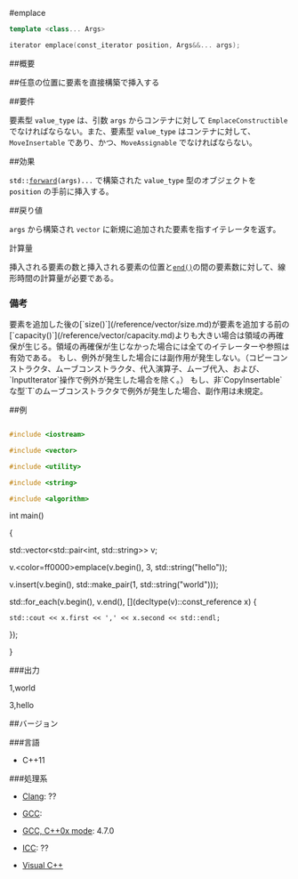 #emplace
```cpp
template <class... Args>

iterator emplace(const_iterator position, Args&&... args);
```

##概要

##任意の位置に要素を直接構築で挿入する

##要件

要素型 <code style='color:black'>value_type</code> は、引数 <code style='color:black'>args</code> からコンテナに対して `EmplaceConstructible` でなければならない。また、要素型 <code style='color:black'>value_type</code> はコンテナに対して、`MoveInsertable` であり、かつ、`MoveAssignable` でなければならない。


##効果

<code style='color:black'>std::[forward](/reference/utility/forward.md)<Args>(args)...</code> で構築された <code style='color:black'>value_type</code> 型のオブジェクトを <code style='color:black'>position</code> の手前に挿入する。


##戻り値

<code style='color:black'>args</code> から構築され `vector` に新規に追加された要素を指すイテレータを返す。

計算量

挿入される要素の数と挿入される要素の位置と<code style='color:black'>[end()](/reference/vector/end.md)</code>の間の要素数に対して、線形時間の計算量が必要である。

<h3>
備考</h3>
要素を追加した後の[`size()`](/reference/vector/size.md)が要素を追加する前の[`capacity()`](/reference/vector/capacity.md)よりも大きい場合は領域の再確保が生じる。領域の再確保が生じなかった場合には全てのイテレーターや参照は有効である。
もし、例外が発生した場合には副作用が発生しない。（コピーコンストラクタ、ムーブコンストラクタ、代入演算子、ムーブ代入、および、`InputIterator`操作で例外が発生した場合を除く。）
もし、非`CopyInsertable`な型`T`のムーブコンストラクタで例外が発生した場合、副作用は未規定。

##例

```cpp

#include <iostream>

#include <vector>

#include <utility>

#include <string>

#include <algorithm>
```

int main()

{

  std::vector<std::pair<int, std::string>> v;


  v.<color=ff0000>emplace</color>(v.begin(), 3, std::string("hello"));

  v.insert(v.begin(), std::make_pair(1, std::string("world")));


  std::for_each(v.begin(), v.end(), [](decltype(v)::const_reference x) {

    std::cout << x.first << ',' << x.second << std::endl;

  });

}




###出力


1,world

3,hello





##バージョン


###言語



- C++11



###処理系


- [Clang](/implementation#clang.md): ??

- [GCC](/implementation#gcc.md): 

- [GCC, C++0x mode](/implementation#gcc.md): 4.7.0

- [ICC](/implementation#icc.md): ??

- [Visual C++](/implementation#visual_cpp.md) 



